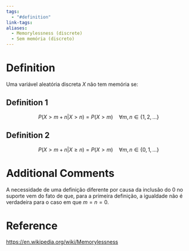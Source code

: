 ```yaml
---
tags:
  - "#definition"
link-tags: 
aliases:
  - Memorylessness (discrete)
  - Sem memória (discreto)
---
```

# Definition 
Uma variável aleatória discreta $X$  não tem memória se:

## Definition 1
$$P(X > m + n | X > n) = P(X > m) \quad \forall m,n \in \{1, 2, \dots \}$$

## Definition 2
$$ P(X > m + n | X \geq n) = P(X > m) \quad \forall m,n \in \{0, 1, \dots \}$$

# Additional Comments
A necessidade de uma definição diferente por causa da inclusão do 0 no suporte vem do fato de que, para a primeira definição, a igualdade não é verdadeira para o caso em que $m = n = 0$.

# Reference
https://en.wikipedia.org/wiki/Memorylessness



